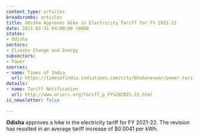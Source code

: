 ```yaml
---
content_type: articles
breadcrumbs: articles
title: Odisha Approves Hike in Electricity Tariff for FY 2021-22
date: 2021-03-31 04:00:00 +0000
states:
- Odisha
sectors:
- Climate Change and Energy
subsectors:
- Power
sources:
- name: Times of India
  url: https://timesofindia.indiatimes.com/city/bhubaneswar/power-tariff-hiked-by-30-paise-per-unit-in-odisha/articleshow/81725632.cms
details:
- name: Tariff Notification
  url: http://www.orierc.org/Tariff_p_FY%202021-22.html
is_newsletter: false

---
```

**Odisha** approves a hike in the electricity tariff for FY 2021-22. The revision has resulted in an average tariff increase of $0.0041 per kWh.
